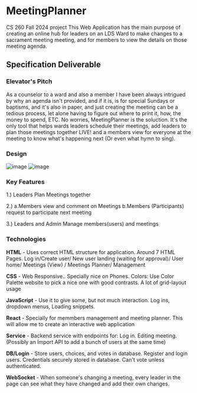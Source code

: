 # MeetingPlanner
CS 260 Fall 2024 project 
This Web Application has the main purpose of creating an online hub for leaders on an LDS Ward to make changes to a sacrament meeting meeting, and for members to view the details on those meeting agenda.

## Specification Deliverable
### Elevator's Pitch

As a counselor to a ward and also a member I have been always intrigued by why an agenda isn't provided, and if it is, is for special Sundays or baptisms, and it's also in paper, and just creating the meeting can be a tedious process, let alone having to figure out where to print it, how, the money to spend, ETC. No worries, MeetingPlanner is the soluction. It's the only tool that helps wards leaders schedule their meetings, add leaders to plan those meetings together LIVE! and a members view for everyone at the meeting to know what's happening next (Or even what hymn to sing). 

### Design
![image](https://github.com/user-attachments/assets/538b32a9-6277-4592-89c8-f3ea209f588b)
![image](https://github.com/user-attachments/assets/c30760c9-8cb8-42bd-b813-54e1dd55aee5)

### Key Features
1.) Leaders Plan Meetings together

2.) a.Members view and comment on Meetings
    b.Members (Participants) request to participate next meeting
    
3.) Leaders and Admin Manage members(users) and meetings


### Technologies 

**HTML** - Uses correct HTML structure for application. Around 7 HTML Pages. Log in/Create user/ New user landing (waiting for approval)/ User home/ Meetings (View) / Meetings Planner/ Management

**CSS** - Web Responsive.. Specially nice on Phones. Colors: Use Color Palette website to pick a nice one with good contrasts. A lot of grid-layout usage

**JavaScript** - Use it to give some, but not much interaction. Log ins, dropdown menus, Loading snippets.

**React** - Specially for memmbers management and meeting planner. This will allow me to create an interactive web application

**Service** - Backend service with endpoints for: 
Log in.
Editing meeting.
(Possibly an Import API to add a bunch of users at the same time)

**DB/Login** - Store users, choices, and votes in database. Register and login users. Credentials securely stored in database. Can't vote unless authenticated.

**WebSocket** - When someone's changing a meeting, every leader in the page can see what they have changed and add their own changes.
